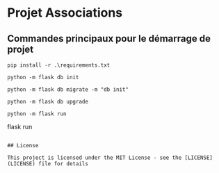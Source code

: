 # Projet Associations

 
## Commandes principaux pour le démarrage de projet

```
pip install -r .\requirements.txt
```
```
python -m flask db init
```
```
python -m flask db migrate -m "db init"
```
```
python -m flask db upgrade
```
```
python -m flask run
```

flask run
```

## License

This project is licensed under the MIT License - see the [LICENSE](LICENSE) file for details
